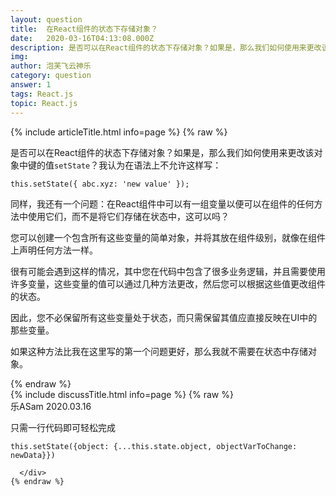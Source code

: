 ```yaml
---
layout: question
title:  在React组件的状态下存储对象？
date:   2020-03-16T04:13:08.000Z
description: 是否可以在React组件的状态下存储对象？如果是，那么我们如何使用来更改该对象中键的值setState？我认为在语法上不允许这样写：this.setS...
img: 
author: 泡芙飞云神乐
category: question
answer: 1
tags: React.js
topic: React.js
---
```

<div class="article-root">
  <div class="article">
    {% include articleTitle.html info=page %}
    {% raw %}
    <div class="article-content"><p><font style="vertical-align: inherit;"><font style="vertical-align: inherit;">是否可以在React组件的状态下存储对象？</font><font style="vertical-align: inherit;">如果是，那么我们如何使用来更改该对象中键的值</font></font><code>setState</code><font style="vertical-align: inherit;"><font style="vertical-align: inherit;">？</font><font style="vertical-align: inherit;">我认为在语法上不允许这样写：</font></font></p>

<pre><code>this.setState({ abc.xyz: 'new value' });
</code></pre>

<p><font style="vertical-align: inherit;"><font style="vertical-align: inherit;">同样，我还有一个问题：在React组件中可以有一组变量以便可以在组件的任何方法中使用它们，而不是将它们存储在状态中，这可以吗？ </font></font></p>

<p><font style="vertical-align: inherit;"><font style="vertical-align: inherit;">您可以创建一个包含所有这些变量的简单对象，并将其放在组件级别，就像在组件上声明任何方法一样。 </font></font></p>

<p><font style="vertical-align: inherit;"><font style="vertical-align: inherit;">很有可能会遇到这样的情况，其中您在代码中包含了很多业务逻辑，并且需要使用许多变量，这些变量的值可以通过几种方法更改，然后您可以根据这些值更改组件的状态。 </font></font></p>

<p><font style="vertical-align: inherit;"><font style="vertical-align: inherit;">因此，您不必保留所有这些变量处于状态，而只需保留其值应直接反映在UI中的那些变量。</font></font></p>

<p><font style="vertical-align: inherit;"><font style="vertical-align: inherit;">如果这种方法比我在这里写的第一个问题更好，那么我就不需要在状态中存储对象。</font></font></p></div>
    {% endraw %}
  </div>

  <div class="discuss-wrapper">
    {% include discussTitle.html info=page %}
    {% raw %}
    <div class="discuss-item">
        <div class="discuss-parent">
          <div class="discuss-meta">
            <span class="discuss-user">乐ASam</span>
            <span class="discuss-time">2020.03.16</span>
          </div>
          <div class="discuss-comment"><p><font style="vertical-align: inherit;"><font style="vertical-align: inherit;">只需一行代码即可轻松完成</font></font></p>

<p><code>this.setState({object: {...this.state.object, objectVarToChange: newData}})</code></p></div>
        </div>
        
      </div>
    {% endraw %}
  </div>
<div>
